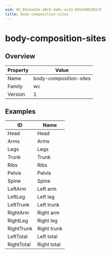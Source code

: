 ```yaml
---
uid: HV_85e4ad3e-a0c6-4a0c-ac52-682e896202c9
title: body-composition-sites
---
```


# body-composition-sites

## Overview

Property|Value
---|--- 
Name|body-composition-sites 
Family|wc 
Version|1

## Examples

ID|Name
---|--- 
Head|Head 
Arms|Arms 
Legs|Legs 
Trunk|Trunk 
Ribs|Ribs 
Pelvis|Pelvis 
Spine|Spine 
LeftArm|Left arm 
LeftLeg|Left leg 
LeftTrunk|Left trunk 
RightArm|Right arm 
RightLeg|Right leg 
RightTrunk|Right trunk 
LeftTotal|Left total 
RightTotal|Right total